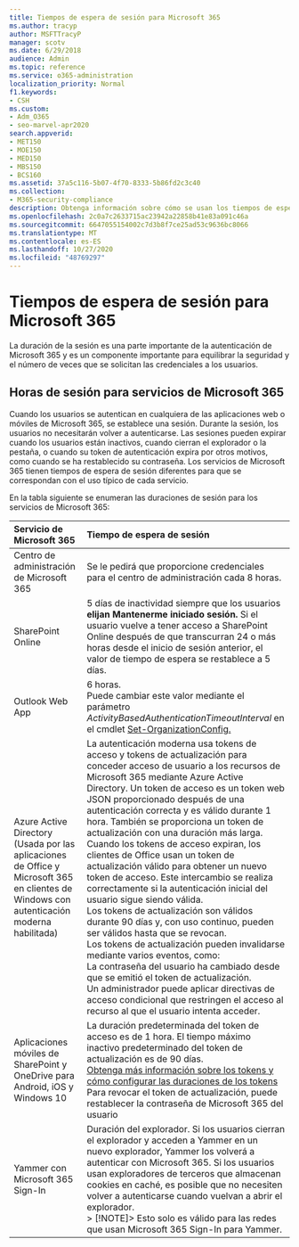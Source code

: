 ```yaml
---
title: Tiempos de espera de sesión para Microsoft 365
ms.author: tracyp
author: MSFTTracyP
manager: scotv
ms.date: 6/29/2018
audience: Admin
ms.topic: reference
ms.service: o365-administration
localization_priority: Normal
f1.keywords:
- CSH
ms.custom:
- Adm_O365
- seo-marvel-apr2020
search.appverid:
- MET150
- MOE150
- MED150
- MBS150
- BCS160
ms.assetid: 37a5c116-5b07-4f70-8333-5b86fd2c3c40
ms.collection:
- M365-security-compliance
description: Obtenga información sobre cómo se usan los tiempos de espera de sesión para equilibrar la seguridad y la facilidad de acceso en las aplicaciones cliente de Microsoft 365.
ms.openlocfilehash: 2c0a7c2633715ac23942a22858b41e83a091c46a
ms.sourcegitcommit: 6647055154002c7d3b8f7ce25ad53c9636bc8066
ms.translationtype: MT
ms.contentlocale: es-ES
ms.lasthandoff: 10/27/2020
ms.locfileid: "48769297"
---
```

# <a name="session-timeouts-for-microsoft-365"></a>Tiempos de espera de sesión para Microsoft 365

La duración de la sesión es una parte importante de la autenticación de Microsoft 365 y es un componente importante para equilibrar la seguridad y el número de veces que se solicitan las credenciales a los usuarios.

## <a name="session-times-for-microsoft-365-services"></a>Horas de sesión para servicios de Microsoft 365

Cuando los usuarios se autentican en cualquiera de las aplicaciones web o móviles de Microsoft 365, se establece una sesión. Durante la sesión, los usuarios no necesitarán volver a autenticarse. Las sesiones pueden expirar cuando los usuarios están inactivos, cuando cierran el explorador o la pestaña, o cuando su token de autenticación expira por otros motivos, como cuando se ha restablecido su contraseña. Los servicios de Microsoft 365 tienen tiempos de espera de sesión diferentes para que se correspondan con el uso típico de cada servicio.

En la tabla siguiente se enumeran las duraciones de sesión para los servicios de Microsoft 365:

| Servicio de Microsoft 365 | Tiempo de espera de sesión |
|:-----|:-----|
|Centro de administración de Microsoft 365  <br/> |Se le pedirá que proporcione credenciales para el centro de administración cada 8 horas.  <br/> |
|SharePoint Online  <br/> |5 días de inactividad siempre que los usuarios **elijan Mantenerme iniciado sesión.** Si el usuario vuelve a tener acceso a SharePoint Online después de que transcurran 24 o más horas desde el inicio de sesión anterior, el valor de tiempo de espera se restablece a 5 días.  <br/> |
|Outlook Web App  <br/> |6 horas.  <br/> Puede cambiar este valor mediante el parámetro _ActivityBasedAuthenticationTimeoutInterval_ en el cmdlet [Set-OrganizationConfig.](https://go.microsoft.com/fwlink/p/?LinkId=615378)  <br/> |
|Azure Active Directory  <br/> (Usada por las aplicaciones de Office y Microsoft 365 en clientes de Windows con autenticación moderna habilitada)  <br/> | La autenticación moderna usa tokens de acceso y tokens de actualización para conceder acceso de usuario a los recursos de Microsoft 365 mediante Azure Active Directory. Un token de acceso es un token web JSON proporcionado después de una autenticación correcta y es válido durante 1 hora. También se proporciona un token de actualización con una duración más larga. Cuando los tokens de acceso expiran, los clientes de Office usan un token de actualización válido para obtener un nuevo token de acceso. Este intercambio se realiza correctamente si la autenticación inicial del usuario sigue siendo válida.  <br/>  Los tokens de actualización son válidos durante 90 días y, con uso continuo, pueden ser válidos hasta que se revocan.  <br/>  Los tokens de actualización pueden invalidarse mediante varios eventos, como:  <br/>  La contraseña del usuario ha cambiado desde que se emitió el token de actualización.  <br/>  Un administrador puede aplicar directivas de acceso condicional que restringen el acceso al recurso al que el usuario intenta acceder.  <br/> |
|Aplicaciones móviles de SharePoint y OneDrive para Android, iOS y Windows 10  <br/> |La duración predeterminada del token de acceso es de 1 hora. El tiempo máximo inactivo predeterminado del token de actualización es de 90 días.  <br/> [Obtenga más información sobre los tokens y cómo configurar las duraciones de los tokens](https://docs.microsoft.com/azure/active-directory/active-directory-configurable-token-lifetimes) <br/> Para revocar el token de actualización, puede restablecer la contraseña de Microsoft 365 del usuario  <br/> |
|Yammer con Microsoft 365 Sign-In  <br/> |Duración del explorador. Si los usuarios cierran el explorador y acceden a Yammer en un nuevo explorador, Yammer los volverá a autenticar con Microsoft 365. Si los usuarios usan exploradores de terceros que almacenan cookies en caché, es posible que no necesiten volver a autenticarse cuando vuelvan a abrir el explorador.  <br/> > [!NOTE]> Esto solo es válido para las redes que usan Microsoft 365 Sign-In para Yammer.           |

